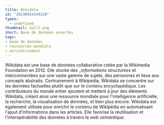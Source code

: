 ```yaml
---
title: Wikidata
id: "20230924194220"
types:
  - undefined
thumbnail: outil.png
short: Base de données ouvertes
tags:
- base de données
- ressources mondiale
- enrichissement 
---
```


Wikidata est une base de données collaborative créée par la Wikimedia Foundation en 2012. Elle stocke des __informations structurées_ et interconnectées sur une vaste gamme de sujets, des personnes et lieux aux concepts abstraits. Contrairement à Wikipédia, Wikidata se concentre sur les données factuelles plutôt que sur le contenu encyclopédique. Les contributeurs du monde entier ajoutent et mettent à jour des éléments Wikidata, créant ainsi une ressource mondiale pour l'intelligence artificielle, la recherche, la visualisation de données, et bien plus encore. Wikidata est également utilisée pour enrichir le contenu de Wikipédia en automatisant l'ajout d'informations dans les articles. Elle favorise la réutilisation et l'interopérabilité des données à travers le _web sémantique._
